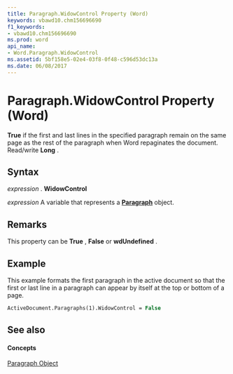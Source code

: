 ```yaml
---
title: Paragraph.WidowControl Property (Word)
keywords: vbawd10.chm156696690
f1_keywords:
- vbawd10.chm156696690
ms.prod: word
api_name:
- Word.Paragraph.WidowControl
ms.assetid: 5bf158e5-02e4-03f8-0f48-c596d53dc13a
ms.date: 06/08/2017
---
```



# Paragraph.WidowControl Property (Word)

 **True** if the first and last lines in the specified paragraph remain on the same page as the rest of the paragraph when Word repaginates the document. Read/write **Long** .


## Syntax

 _expression_ . **WidowControl**

 _expression_ A variable that represents a **[Paragraph](paragraph-object-word.md)** object.


## Remarks

This property can be  **True** , **False** or **wdUndefined** .


## Example

This example formats the first paragraph in the active document so that the first or last line in a paragraph can appear by itself at the top or bottom of a page.


```vb
ActiveDocument.Paragraphs(1).WidowControl = False
```


## See also


#### Concepts


[Paragraph Object](paragraph-object-word.md)


